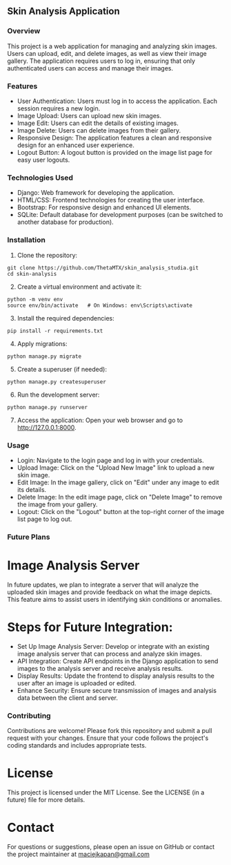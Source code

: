## Skin Analysis Application
### Overview
This project is a web application for managing and analyzing skin images. Users can upload, edit, and delete images, as well as view their image gallery. The application requires users to log in, ensuring that only authenticated users can access and manage their images.

### Features
* User Authentication: Users must log in to access the application. Each session requires a new login.
* Image Upload: Users can upload new skin images.
* Image Edit: Users can edit the details of existing images.
* Image Delete: Users can delete images from their gallery.
* Responsive Design: The application features a clean and responsive design for an enhanced user experience.
* Logout Button: A logout button is provided on the image list page for easy user logouts.

### Technologies Used
* Django: Web framework for developing the application.
* HTML/CSS: Frontend technologies for creating the user interface.
* Bootstrap: For responsive design and enhanced UI elements.
* SQLite: Default database for development purposes (can be switched to another database for production).

### Installation
1. Clone the repository:
```
git clone https://github.com/ThetaMTX/skin_analysis_studia.git
cd skin-analysis
```
2. Create a virtual environment and activate it:
```
python -m venv env
source env/bin/activate   # On Windows: env\Scripts\activate
```
3. Install the required dependencies:
```
pip install -r requirements.txt
```
4. Apply migrations:
  ```
python manage.py migrate
```
5. Create a superuser (if needed):
```
python manage.py createsuperuser
``` 
6. Run the development server:
```
python manage.py runserver
```
7. Access the application:
Open your web browser and go to http://127.0.0.1:8000.

### Usage
* Login: Navigate to the login page and log in with your credentials.
* Upload Image: Click on the "Upload New Image" link to upload a new skin image.
* Edit Image: In the image gallery, click on "Edit" under any image to edit its details.
* Delete Image: In the edit image page, click on "Delete Image" to remove the image from your gallery.
* Logout: Click on the "Logout" button at the top-right corner of the image list page to log out.

### Future Plans

# Image Analysis Server
In future updates, we plan to integrate a server that will analyze the uploaded skin images and provide feedback on what the image depicts. This feature aims to assist users in identifying skin conditions or anomalies.

# Steps for Future Integration:
* Set Up Image Analysis Server: Develop or integrate with an existing image analysis server that can process and analyze skin images.
* API Integration: Create API endpoints in the Django application to send images to the analysis server and receive analysis results.
* Display Results: Update the frontend to display analysis results to the user after an image is uploaded or edited.
* Enhance Security: Ensure secure transmission of images and analysis data between the client and server.

### Contributing
Contributions are welcome! Please fork this repository and submit a pull request with your changes. Ensure that your code follows the project's coding standards and includes appropriate tests.

# License
This project is licensed under the MIT License. See the LICENSE (in a future) file for more details.

# Contact
For questions or suggestions, please open an issue on GitHub or contact the project maintainer at maciejkapan@gmail.com
